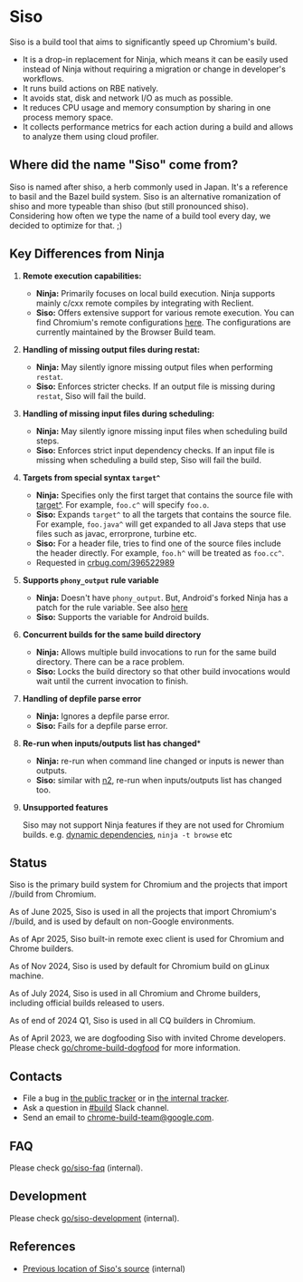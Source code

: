 # Siso

Siso is a build tool that aims to significantly speed up Chromium's build.

* It is a drop-in replacement for Ninja, which means it can be easily used
  instead of Ninja without requiring a migration or change in developer's
  workflows.
* It runs build actions on RBE natively.
* It avoids stat, disk and network I/O as much as possible.
* It reduces CPU usage and memory consumption by sharing in one process memory
  space.
* It collects performance metrics for each action during a build and allows to
  analyze them using cloud profiler.

## Where did the name "Siso" come from?

Siso is named after shiso, a herb commonly used in Japan. It's a reference to basil and the Bazel build system. Siso is an alternative romanization of shiso and more typeable than shiso (but still pronounced shiso). Considering how often we type the name of a build tool every day, we decided to optimize for that. ;)

## Key Differences from Ninja

1.  **Remote execution capabilities:**

    * **Ninja:** Primarily focuses on local build execution. Ninja supports mainly
      c/cxx remote compiles by integrating with Reclient.
    * **Siso:** Offers extensive support for various remote execution.
      You can find Chromium's remote configurations [here](https://source.chromium.org/chromium/chromium/src/+/main:build/config/siso/).
      The configurations are currently maintained by the Browser Build team.

1.  **Handling of missing output files during restat:**

    * **Ninja:** May silently ignore missing output files when performing `restat`.
    * **Siso:** Enforces stricter checks. If an output file is missing during `restat`, Siso will fail the build.

1.  **Handling of missing input files during scheduling:**

    * **Ninja:** May silently ignore missing input files when scheduling build steps.
    * **Siso:** Enforces strict input dependency checks. If an input file is missing when scheduling a build step, Siso will fail the build.

1. **Targets from special syntax `target^`**

    * **Ninja:** Specifies only the first target that contains the source file
      with [target^](https://ninja-build.org/manual.html#_running_ninja:~:text=a%20special%20syntax-,target%5E,-for%20specifying%20a).
      For example, `foo.c^` will specify `foo.o`.
    * **Siso:** Expands `target^` to all the targets that contains the source
      file. For example, `foo.java^` will get expanded to all Java steps that
      use files such as javac, errorprone, turbine etc.
    * **Siso:** For a header file, tries to find one of the source files include the
      header directly. For example, `foo.h^` will be treated as `foo.cc^`.
    * Requested in [crbug.com/396522989](https://crbug.com/396522989)

1. **Supports `phony_output` rule variable**

    * **Ninja:** Doesn't have `phony_output`. But, Android's forked Ninja has a patch for the rule variable. See also [here](https://android.googlesource.com/platform/external/ninja/+/2ddc376cc3c5531db80899ce757861fac7a531b9/doc/manual.asciidoc#819)
    * **Siso:** Supports the variable for Android builds.

1. **Concurrent builds for the same build directory**

    * **Ninja:** Allows multiple build invocations to run for the same build
      directory. There can be a race problem.
    * **Siso:** Locks the build directory so that other build invocations would
      wait until the current invocation to finish.

1. **Handling of depfile parse error**

    * **Ninja:** Ignores a depfile parse error.
    * **Siso:** Fails for a depfile parse error.

1. **Re-run when inputs/outputs list has changed***

   * **Ninja:** re-run when command line changed or inputs is newer than
     outputs.
   * **Siso:** similar with [n2](https://neugierig.org/software/blog/2022/03/n2.html),
     re-run when inputs/outputs list has changed too.

1. **Unsupported features**

   Siso may not support Ninja features if they are not used for Chromium
   builds. e.g. [dynamic dependencies](https://ninja-build.org/manual.html#ref_dyndep), `ninja -t browse` etc

## Status

Siso is the primary build system for Chromium and the projects that import //build from Chromium.

As of June 2025, Siso is used in all the projects that import Chromium's //build, and is used by default on non-Google environments.

As of Apr 2025, Siso built-in remote exec client is used for Chromium and Chrome builders.

As of Nov 2024, Siso is used by default for Chromium build on gLinux machine.

As of July 2024, Siso is used in all Chromium and Chrome builders, including official
builds released to users.

As of end of 2024 Q1, Siso is used in all CQ builders in Chromium.

As of April 2023, we are dogfooding Siso with invited Chrome developers.
Please check [go/chrome-build-dogfood](http://go/chrome-build-dogfood) for more information.

## Contacts

- File a bug in [the public tracker](https://issues.chromium.org/issues/new?component=1724382&template=2146965) or in [the internal tracker](http://go/siso-bug).
- Ask a question in [#build](https://chromium.slack.com/archives/C08SJ9DH4BZ) Slack channel.
- Send an email to chrome-build-team@google.com.


## FAQ

Please check [go/siso-faq](http://go/siso-faq) (internal).

## Development

Please check [go/siso-development](http://go/siso-development) (internal).

## References

* [Previous location of Siso's source](https://chrome-internal.googlesource.com/infra/infra_internal/+/refs/heads/main/go/src/infra_internal/experimental/siso) (internal)
